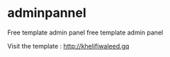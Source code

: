 # adminpannel
Free template admin panel free template admin panel

Visit the template : http://khelifiwaleed.gq
